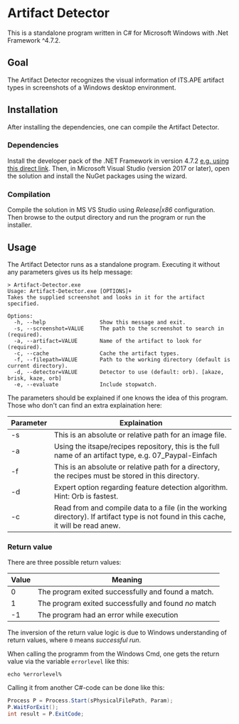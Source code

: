 # Artifact Detector

This is a standalone program written in C# for Microsoft Windows with .Net Framework ^4.7.2.

## Goal

The Artifact Detector recognizes the visual information of ITS.APE artifact types in screenshots of a Windows desktop environment.

## Installation

After installing the dependencies, one can compile the Artifact Detector.

### Dependencies

Install the developer pack of the .NET Framework in version 4.7.2 [e.g. using this direct link](https://dotnet.microsoft.com/download/thank-you/net472-developer-pack).
Then, in Microsoft Visual Studio (version 2017 or later), open the solution and install the NuGet packages using the wizard.

### Compilation

Compile the solution in MS VS Studio using *Release|x86* configuration. Then browse to the output directory and run the program or run the installer.

## Usage

The Artifact Detector runs as a standalone program. Executing it without any parameters gives us its help message:
```Batchfile
> Artifact-Detector.exe
Usage: Artifact-Detector.exe [OPTIONS]+
Takes the supplied screenshot and looks in it for the artifact specified.

Options:
  -h, --help                 Show this message and exit.
  -s, --screenshot=VALUE     The path to the screenshot to search in (required).
  -a, --artifact=VALUE       Name of the artifact to look for (required).
  -c, --cache                Cache the artifact types.
  -f, --filepath=VALUE       Path to the working directory (default is current directory).
  -d, --detector=VALUE       Detector to use (default: orb). [akaze, brisk, kaze, orb]
  -e, --evaluate             Include stopwatch.
```

The parameters should be explained if one knows the idea of this program. Those who don't can find an extra explaination here:

Parameter | Explaination
----------|-------------
-s | This is an absolute or relative path for an image file.
-a | Using the itsape/recipes repository, this is the full name of an artifact type, e.g. 07_Paypal-Einfach
-f | This is an absolute or relative path for a directory, the recipes must be stored in this directory.
-d | Expert option regarding feature detection algorithm. Hint: Orb is fastest.
-c | Read from and compile data to a file (in the working directory). If artifact type is not found in this cache, it will be read anew.

### Return value

There are three possible return values:

Value | Meaning
------|--------
0 | The program exited successfully and found a match.
1 | The program exited successfully and found *no* match
-1 | The program had an error while execution

The inversion of the return value logic is due to Windows understanding of return values, where `0` means *successful run*.

When calling the programm from the Windows Cmd, one gets the return value via the variable `errorlevel` like this:
```Batchfile
echo %errorlevel%
```

Calling it from another C#-code can be done like this:
```C#
Process P = Process.Start(sPhysicalFilePath, Param);
P.WaitForExit();
int result = P.ExitCode;
```
